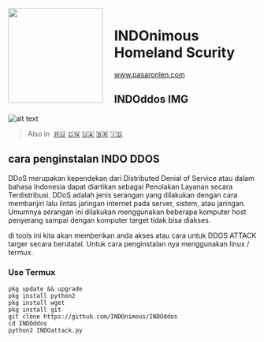 <img src="https://github.com/INDOnimous/INDOclon/blob/master/IMG/gambar.png" align="left" width="192px" height="192px"/>
<img align="left" width="0" height="192px" hspace="10"/>


# INDOnimous Homeland Scurity
www.pasaronlen.com

## INDOddos IMG
![alt text](https://github.com/INDOnimous/INDOclon/blob/master/IMG/Screenshot_2019-10-25-18-50-15-682_com.termux.png)

> Also in&nbsp;
> <a href="docs/ru-RU/README.md">🇷🇺</a>
> <a href="docs/zh-CN/README.md">🇨🇳</a>
> <a href="docs/uk-UA/README.md">🇺🇦</a>
> <a href="docs/pt-BR/README.md">🇧🇷</a>
> <a href="Soca/in-DO/README.md">🇮🇩</a>


## cara penginstalan INDO DDOS
DDoS merupakan kependekan dari Distributed Denial of Service atau dalam bahasa Indonesia dapat diartikan sebagai Penolakan Layanan secara Terdistribusi. DDoS adalah jenis serangan yang dilakukan dengan cara membanjiri lalu lintas jaringan internet pada server, sistem, atau jaringan. Umumnya serangan ini dilakukan menggunakan beberapa komputer host penyerang sampai dengan komputer target tidak bisa diakses.

di tools ini kita akan memberikan anda akses atau cara untuk DDOS ATTACK targer secara berutatal. Untuk cara penginstalan nya menggunakan linux / termux.
### Use Termux 

```fish
pkg update && upgrade
pkg install python2
pkg install wget
pkg install git
git clone https://github.com/INDOnimous/INDOddos
cd INDOddos
python2 INDOattack.py

